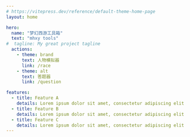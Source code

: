 ```yaml
---
# https://vitepress.dev/reference/default-theme-home-page
layout: home

hero:
  name: "梦幻西游工具箱"
  text: "mhxy tools"
#  tagline: My great project tagline
  actions:
    - theme: brand
      text: 人物模拟器
      link: /race
    - theme: alt
      text: 答题器
      link: /question

features:
  - title: Feature A
    details: Lorem ipsum dolor sit amet, consectetur adipiscing elit
  - title: Feature B
    details: Lorem ipsum dolor sit amet, consectetur adipiscing elit
  - title: Feature C
    details: Lorem ipsum dolor sit amet, consectetur adipiscing elit
---
```


